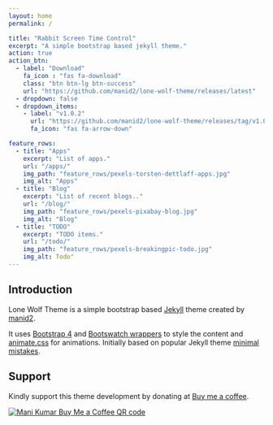 ```yaml
---
layout: home
permalink: /

title: "Rabbit Screen Time Control"
excerpt: "A simple bootstrap based jekyll theme."
action: true
action_btn:
  - label: "Download"
    fa_icon : "fas fa-download"
    class: "btn btn-lg btn-success"
    url: "https://github.com/manid2/lone-wolf-theme/releases/latest"
  - dropdown: false
  - dropdown_items:
    - label: "v1.0.2"
      url: "https://github.com/manid2/lone-wolf-theme/releases/tag/v1.0.2"
      fa_icon: "fas fa-arrow-down"

feature_rows:
  - title: "Apps"
    excerpt: "List of apps."
    url: "/apps/"
    img_path: "feature_rows/pexels-torsten-dettlaff-apps.jpg"
    img_alt: "Apps"
  - title: "Blog"
    excerpt: "List of recent blogs.."
    url: "/blog/"
    img_path: "feature_rows/pexels-pixabay-blog.jpg"
    img_alt: "Blog"
  - title: "TODO"
    excerpt: "TODO items."
    url: "/todo/"
    img_path: "feature_rows/pexels-breakingpic-todo.jpg"
    img_alt: Todo"
---
```


## Introduction

Lone Wolf Theme is a simple bootstrap based [Jekyll][jekyll] theme created by
[manid2][md2].

It uses [Bootstrap 4][bs4] and [Bootswatch wrappers][bootswatch] to style the
content and [animate.css][ani-css] for animations. Initially based on popular
Jekyll theme [minimal mistakes][min-mis].

Support
-------

Kindly support this theme development by donating at [Buy me a
coffee][md2_bmc_link].

[![Mani Kumar Buy Me a Coffee QR code][md2_bmc_qr_img]][md2_bmc_link]

<!-- Links in the post -->
[jekyll]: https://jekyllrb.com/
[min-mis]: https://mmistakes.github.io/minimal-mistakes/
[bs4]: https://getbootstrap.com/
[bootswatch]: https://bootswatch.com/
[ani-css]: https://daneden.github.io/animate.css/

[md2]: https://manid2.gitlab.io/

[md2_bmc_link]: https://www.buymeacoffee.com/manid2
[md2_bmc_qr_img]: https://manid2.gitlab.io/images/md2_bmc_qr.png
